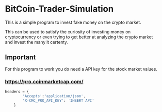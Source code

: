 # BitCoin-Trader-Simulation

This is a simple program to invest fake money on the crypto market.

This can be used to satisfy the curiosity of investing money on cryptocurrency or even trying to get better at analyzing the crypto market and invest the many it certenty.

## Important 

For this program to work you do need a API key for the stock market values.

### https://pro.coinmarketcap.com/

```python
headers = {
		'Accepts':'application/json',
		'X-CMC_PRO_API_KEY': 'INSERT API'
	}
```
